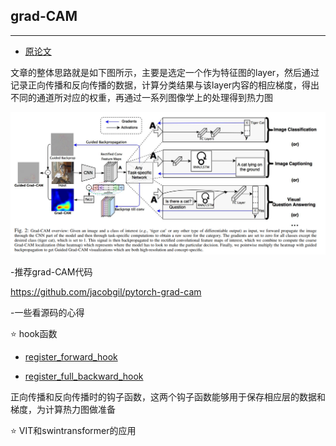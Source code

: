 ## grad-CAM
***

- [原论文](https://github.com/wmhwmh521/reading-paper/blob/main/paper/grad-CAM/9grad-CAM.pdf)

文章的整体思路就是如下图所示，主要是选定一个作为特征图的layer，然后通过记录正向传播和反向传播的数据，计算分类结果与该layer内容的相应梯度，得出不同的通道所对应的权重，再通过一系列图像学上的处理得到热力图

![image](https://github.com/wmhwmh521/reading-paper/blob/main/paper/grad-CAM/1.png)


-推荐grad-CAM代码

https://github.com/jacobgil/pytorch-grad-cam

-一些看源码的心得

⭐ hook函数

- [register_forward_hook](https://pytorch.org/docs/stable/generated/torch.nn.Module.html?highlight=register_forward_hook#torch.nn.Module.register_forward_hook)

- [register_full_backward_hook](https://pytorch.org/docs/stable/generated/torch.nn.Module.html?highlight=register_full_backward_hook#torch.nn.Module.register_full_backward_hook)

正向传播和反向传播时的钩子函数，这两个钩子函数能够用于保存相应层的数据和梯度，为计算热力图做准备

⭐ VIT和swintransformer的应用
